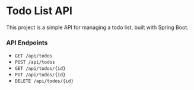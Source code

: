 # Todo List API
This project is a simple API for managing a todo list, built with Spring Boot.


### API Endpoints
- `GET /api/todos`
- `POST /api/todos`
- `GET /api/todos/{id}`
- `PUT /api/todos/{id}`
- `DELETE /api/todos/{id}`